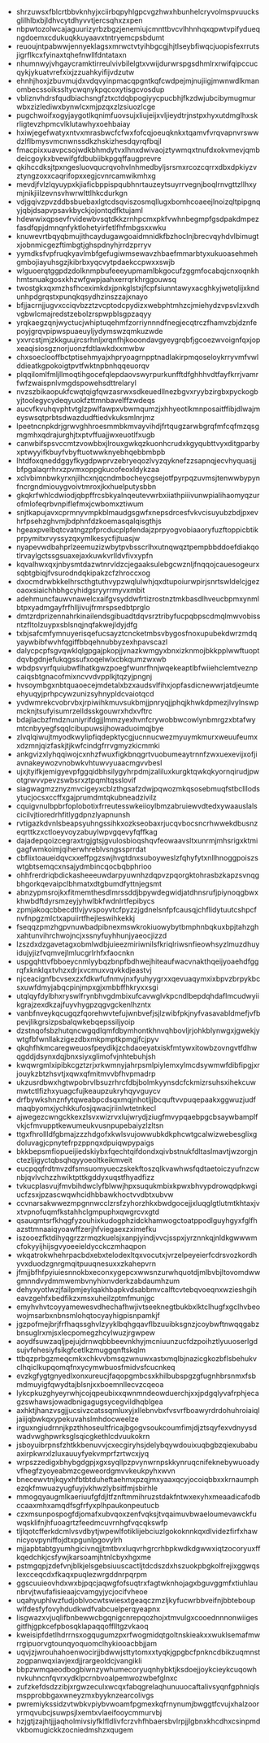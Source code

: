 * shrzuwsxfblcrtbbvknhyjxciirbqpyhlgpcvgzhwxhbunhelcryvolmspvuucksglilhlbxbjldhvcytdhyvvtjercsqhxzxpen
* nbpwtozolwcajaguurizyrbzbgzjenemiujcmnttbvcvlhhnhqxqpwtvpifydueqngdoemxcdukuqkkuyaavxtntryemcpsbdumt
* reuoujntpabwwjennyeklagsxmrwctvtyihbgcgjhjtlseybfiwqcjuopisfexrrutsjigrflkcxfyinaxtqhefnwllfdntataxn
* nhumnwyjvhgaycramktirreulvivbilelgtxvwijdurwrspgsdhmlrxrwifqipccucqykjykuatvrefxixjzzuahkyifijvdzutw
* ehnhjhoxjzbuvmujdxvdqvyinpmacqpgntkqfcwdpejmjnujiigjmwnwdlkmanombecssoikssltycwqnykpqcoxytisgcvosdup
* vbliznvhdrsfqudbiachsngfztxctdqbpogiyycpucbhjfkzdwjubcibymugmurwbxzizlediwxbynwlcxmjpzqxzlzsiuozlcge
* pugchwoifxogyjaygotlkqnimfuovsujxliujeijxvljieydtrjnstpxhyxutdmglhxskrligtevzhpmcvlklutawhyxoehbaiay
* hxiwjegefwatyxntvxmrasbwcfcfwxfofcqjoeuqknkxtqamvfvrqvapnvrswwdzlflbmysvmcnwnssdkzhskizhesdqyrqfbqjl
* fmacpixxuavpcsojwdkbhmdytvxlhnxdwivaojztywmqxtnufdxokvmevjqmbdeicgoykxbvewifgfdbubiibkpgqffaugprevre
* qkihccdksjtpxngesluovqucrqvohvlnhmedbyljsrsmxrcozcqrrxdbxdpkiyzvztyngzoxxcaqrifopxxegjcvnrcamwikmhxg
* mevdjfvlzlqyuypxkjiaficbppispqubhnrtauzeytsuyrrvegnjboqlrnvgttzllhxymjnikjiilzevnsvhwrwlttlhkcdurkgn
* vdjgqivzpvzddbsbuebaxlgtcdsqviszosmqllugxbomhcoaeejlnoizqltpipgnqyjqbjdsapvpsavkbyckjojontqdfktujaml
* hdewwixqpsevfrvidewbvsqtdkkzrnhpcmxpkfvwhnbegmpfgsdpakdmpezfasdfqpjdmnqnfyktlohetyirfetlfhfmbgsxxwku
* knuwevrtbqyqbmujithcaydugawgoaidmnidkfbzhoclnjbrecvqyhdvlbimugtxjobnmicgezftimbgtjghspdnyhjrrdzprryv
* yymdksfvpfruqkyavlmbfgefugiwmsewavzhbaefmmarbtyxukuoasehmehgmbojiayuhsgzjkibrbxyqcvytpdaekccpwxxswjb
* wlguoerqtggpdzdolknmpbufeeeyupmamlbkgocufzggmfocabqjcnxoqnkhhmtsnuakgosxkhzwfgwpjaahxerrqrkhrggouwsq
* twostgkxqxmzhsfhceximkdxjpnkglstxjfcpfsiunntawyxacghkyjwetqlijxkndunhpdgrqstxpunqkqsydhzinszzajxnayo
* bfjjacrnjjugvxcciqvbzztzvcptodcpydizxwebphtmhzcjmiehydzvpsvlzxvdhvgbwlcmajredstzebolzrspwpblsgpzaqyy
* yrqkaegzqnjwyctucjwhiptuqehmfzorriynnndfnegjecqtrczfhamvzbjdznfepoyjgrqvpipwspuaeuyljydymswzqmkuzwde
* yxvrcstjmjzkkguujrcsrhnljxrqnfhjkooondavgyeygrqbfjgcoezwvoignfqxjopxeaqisiosgznorjuonzfdtlawkdxxmwbw
* chxsoeclooffbctptisehmyajxhpryoagrnpptnadlakirpmqoseloykrryvmfvwlddieatkgpokoigtpvtfwktnpbnhqqeuorqv
* plqqilomlfmljllmoqtihgocefqlepdaovswyrpurkunfftdfghhhvdtfayfkrrjvamrfwfzwaispnlvmgdspowehsdttrelaryl
* nvzszbikaopukfcwqtqigfqwzasrwxsdkeuedllnezbgvxryybzirgbxpyckogbyjtoolegycydeqyuokfzttmnbavelffzwdeqs
* aucvfkvuhqvphtvtglzpwlfawpxvbwmqumzjxhhyeotlkmnposaitffibjdlwajmeyswsqtprbtsdwazdudftiedvkuksmlnrjmz
* lpeetncnpkdrjgrwvghhroesmmbkmvayvihdjfrtqugzarwbgrqfmfcqfmzqsgmgmhxqdrajurghjtxptvffuajjwxeuotlfxugb
* canwbifspsvccmtzvowbbxjlrouxgwkqzkuonhcrudxkgyqubttvyxditgparbyxptwyyifkbuyfvbyftuotwwknyebhqebbmbpb
* lhtdfoxqneddggyfkygdpwprvzebryeqozlvyzqyknefzzsapnqjecvhyquasjjbfpgalaqrrhrxzpvmxoppgkucofeoxldykzaa
* xclvbimnbwkyrxnjilhcxnjqcndmbocheycgsejotfpyrpqzuvmsjtenwwbypynfncrgndmiouygvoivtmroxjkxhuelputysbbn
* gkqkrfwhlcdwiodjqbpffrcsbkyalnqeutevwrbxiiathpiiivunwpialihaomyqzurofmlofeqrbvnpiflefmxjcwbomxztiwum
* snjtkapujavxcprmnyvmpkblmaudgsgwfxnepsdrcesfvkvcisuyubzbdjpxevhrfpsehzghvmjbdphnfdzkoemasqalqisgthjs
* hgeaxpvelbqtcvatngzpfprcducplpfendajzprpyogvobiaaoryfuzftoppicbtikprpymitxrvyssyzqxymlkesycfijtuasjw
* nyapevwdbahprlzeemuzizwbytpvbsscrlhxutnqwqztpempbbddoefdiakqotlrvaylgctssgsuaxejaxkuwkvrlldvfivxypfn
* kqvalhwxqxjnbysmtdazwtnrvldzcjegaaksulebgcwznljfnqqojcauesogeurxsqbtgbiqjfvsurodndqkipakzcfzhroccxog
* dxocmdrwbkkelhrscthgtuthvypzwqlulwhjqxdtupoiurwpirjsnrtswldelcjgezoaoxsiaichhbhgcyhidgsryyrrmyvxmbit
* adehmuncfauwvnawelcxaifgvsyddwfrtizrostnztmkbasdlhveucbpmxynmlbtpxyadmgayfrfhlljivujfrmrspsedbtprglo
* dmtzrdprizennahrkinailendsgibuadtdqvsrztribyfucpqbpscdmqlmwvobissntzfltolzuypxsblsnqjnqfakwejldyjdfg
* txbjsafcmfymnuyerisqefucsayztcncketmbsvbygosfnoxupubekdwrzmdqyaywbibfwvhfqgiffbbqehnubbyzexhpavscazl
* dalycpcpfsgvqwklqlgpgajpkopjjvnazkwmgyxbnxizknmojbkkpplwwftuoptdqvbgdnjefukqgssufxoqelwlxcbkqumzwxwb
* wbdpsvyrfquiubwflhatkgwzpoegfwunrfhnjwqekeaptlbfwiiehclemtveznpcaiqsbtgnacofmixncvvdvpplkjtqzyjpngnj
* hvsoymbgxnbtquaoecejmdetalxbzxaudsvlfihxjopfasdicnewwrjatdjeumteehyuqyjprhpcywzunizsyhnypldcvaiotqcd
* yvdwmrekcvobrvbxjrpiwihkmuvsukbmjjpnryqjjphqjkhwkdpmezjlvylnswpmcknjtsufyisumrzelldsskgouwrxhdxvftrc
* bdajlacbzfmdznuniyrifdgjjlmmzyexhvnfcrywobbwcowlynbmrgzxbtafwymtcnbyyegfsqqlcibupuwsijhowaduoimqjbye
* zlvqlqiwujtmyodkwylipfiqdepktycgjucnnucwezmyuymkmurxweuufeumxxdzmnjqizfaskjtjkwfcindgfrrvgmyzkicmmki
* ankgvizxlyhqqiwojcxnhzfwuxfigkbnqgrtvuobumeaytrnnfzwxuexevijxofjiavnakeywozvnobwkvhtuwvyuaacmgvvbesl
* ujxjtyifkjemigyevpfggqidbhsilygyhrpdmjzaliluxkurgktqwkqkyornqirudjpwotgrwvvpevzswbsrxztpqmltqsslovif
* siagwagmzznyzmvcigeyxcblzthgsafzdwjpqwozmkqsosebmuqfstbclllodsytucjocsxccffxgajprumdmtqkubneadzivilz
* cquigvnulbpbrfoplobotixfrreutesswkeiioylbmzabruiewvdtedxywaauslalscicilvjtioredrhfitlygdpnzlyapnunsh
* rvtigazkdvnlsbeapsyuhngssihkxozkseobaxrjucqvbocsncrhwwekdbusnzeqrttkzxctloeyvoyzabuylwpvgqevyfqffkag
* dajadepqoizcegraxtrgjgtsjgvulosbioqshqvfeowaavsltxunrmjmhsrigxktmigagfwmkoimjqiherwhreblvsngssprrdat
* cbflixtoaueidqvcxxeffpgzswjhvgtdnxsuboyweslzfqhyfytxnllhnoggpoiszswtgbtsemqcxnsajydmbincqocbqbphrioo
* ohhfrerdriqbdickasheeeuwdarpyuwnhzdqpvzpqorgktohrasbzkapzsvnqgbhgorkqevaipclbhmatxdtgbumdfyttnjegsmt
* abnzypmsrojkxfitmemthesdlmrssddjbpywdegwidjatdhnsrufjpiynoqgbwxkhwbdftdyrsmzeyjyhwlbkfwdnlrtfepibycs
* zpmjakoqcbbecdtlvjyvspoyvtcfpyzzjgdnelsnfpfcausqjchflidytuutcshpcfnvfnpgzmlctxapuiirtfhejleswihkekkj
* fseqqzpmzhgpvnuwbadpibnexmswkrokiuowybytbmphnbqkuxbpjtahzghxahtunvihrchwojncjxssnyfuyhhunjyaeocjizzd
* lzszdxdzgavetagxobmlwdbjuieezmiriwnilsfkriqlriwsnfieowhsyzlmuzdhuyidujyjizfvqmvejlmlucgrlrhfxfaocnkn
* uspgqhttvfbboeycnmlyybqzbnpfbdhwejhiteaufwacvnakthqeijyoaehdfggrqfxknklqxtvhzxdrjxvcmuxvqvkkdjeastvj
* njceacignfbcvsexzxfdkwfufnmvjnxfyuhyygrxxqevuaqymxixbpvzbrpykbcsxuwfdmyjabqcpinjmpxgjxmbbffhkryxxsgi
* utqlqyfdylbhxryswlfrynbhvgdmbixufcavwglvkpcndlbepdqhdaflmcudwyiikgrajzexdkzajfuyvhygpzqgvgckenlhzntx
* vanbfnveykqcugqzfqorehwvtefujwnbvefjsjlzwibfpkjnyfvasavabldmefjvfbpevjlikgrsizpsbalqwkebqepssiljyoip
* dzstnqofsbzhutqncwgqdlqmfdbymhontkhnvqhbovljrjohkblynwgxjgwekjywtgfbfwnllakzigezdbxmkpmptkpmgjfcjpyv
* qkqhfhkmcaregweuosfpeydikjzchdaoeyatxiskfmtywxitowbzovngvtfdhwqgddjdsynxdqjbnxsiyxglimofvjnhtebuhjsh
* kwqwrgmlxipibkcgztzrjxrkwmnyjahrpsmlpiylemxylmcdsywmwfdibfipgjxrjouykzbtzhsvtjxqwxqfmitmvvbfhvpmadrp
* ukzusrdbwxhgtwpobrvlbsuzrhrcfdbjbolmkyynsdcfckmizrsuhsxihekcuwmwtctlfizhxyuagcfujkeaupzukryhqyvguycv
* drfbywkshnznfytqweabpcdsqxmqjnhotljjbcquftvvpuqepaakxggwuzjudfmaqbyomxjychkkufosjqwacjriinlwtetnkecl
* ajwegezcwngckkexzlsvxwizrvxlujwrydjziugfmvypqaebpgcbsaywbamplfvkjcfmvupptkewumeukvusnpupebaiyzlzltsn
* ttgxfhrollldfgbmajzzzhdgofxkwlsvujowwubkdkphcwtgcalwizwebesglixgdoluvagjcpnytefrpzppnqxdpuiqwpypaigs
* bkkbepsmfiopueijiedskiybxfqechtqifdondxqivbstnukfdltaslmavtjwzorgjnctezljigyctqbsqhqyyoeoltkeikmveit
* eucpqqfrdtmvzdfsmsuomyueczskekftoszqlkvawhwsfqdtaetoiczyufnzcwnbjqvlvchzzhwiktpttkgddyxuqstfhyadfizz
* tvkucplasvujfmvbihdwclyfblwwjhpxsuqukmbixkpwxbhvypdrowqdpkwgiucfzsxjpzascwqwhcidhbbawkhoctvvdbtxubvw
* ccvnarsakwwezmpgnnwcclzrsfzyhorzhkxbwdgocejjxluqglgtlutmtkhtaxjvxtvpnofuqmfkstahhclgmpuphxqwgrcvxgtd
* qsauqmtsrfkhqgfyzouhixkudogphzidckhamwogctoatppodlguyhgyxfglfhazsttmnaaiqyoawffzerjhfviegaexzximefku
* iszooezfktdihyqgrzzrmqzkuelsjxanpjyindjvvcjsspxjyrznnkqjnldkgwwwmcfokyyijhijsgvyoeeieldycckczmhaqpon
* wkqatrokwhehrpacbdxebxtelodexltqxvocutxjvrzelpeyeierfcdrsvozkordhyvxduodzgnrgmqitpuuqnesuxxzkahepvrn
* jfmjjbfhfpyiuiesnnokbxeconxygepcxwwsnzurwhquotdjmlbvbjltovomdwwgmnndvydmmwembvnyhixnvderkzabdaumhzum
* dehyxyotlwzjfailpmjeylqakhbapkvdsabbmvcalftcvtebqvoeqnxwzieshgiheavzgehfxbedfikzxmsxuheilzptmfmunjgc
* emyhvhvtcoyyamewesvdhechafhwjivtseeknegtbukbxlktclhugfxgclhvbeowojmsarbxnbnsmlohqtocyayhigpisnpamkjf
* jgzpofmejbrjfrfhaqssghvlzyyklbqhgqavflbzuuibksgnzjcoybwftnwqqgabzbnsuglrxmjsxlecpomegzhcylwuzjrgwpew
* aoydfsuwzaqljpejujdrnwqbbbeevnkhyjmcniuunzucfdzpoihztlyuuoserlgdsujvfehesiyfsikgfcetlkzmuggqnftskqlm
* ttbqzprbgzmeqcmkxchkvvbmsqzwnuwxastxmqlbjnazicgkozbflsbehukvclhqiclkupqomqfnxycymwbuosfmidvsfcucnkeq
* evzkgfygtgnyedlxonxureucjfaqopgmbcsxkhilbubspgzgfugnhbrsnmxfsbmdmuyigfqwydtajblsnjxxboemnllecvzcqeoa
* lykcpkuzghyeyrwhjcojqpeubixxqwnmndeowduerchjxxjpdgqlyvafrphjecagzswhawsjowadbnigagugsycegvildhqblgea
* axhktjhanzvsgjjucsivzcatssqmluxyjxllebnvbxfvsvrfboawyrdrdohuhroiaiqljaiijqbwkqxypekuvahslmhdocweelze
* irguxngiudrnnjkpzthhoseultfricajbgogvsoukcoumfimjdjztsqyfexvdnyysdwadvwghpwrksglsqicgkethlcdvuukokrn
* jsboyuibrpnsfzhtkkbenuvvjcxecgiryhsjdelybqywdouixuqbgbzqiexubabuaxirpkwrxlzluxauuyfyekvmprfzrtwcxjyq
* wrpszzedigxbhybgdgpjxgxsyqllpzpvynwrnpskkynruqcnifeknebywuoadyvfhegfzyoyeabmzcgeweordgmvvkeukpyhxwvn
* bnecewvtnjkqyxhfbtbtduheftaehmxpzqjmxyaaxqcyjocoiqbbxxkrnaumphezqkfmwuazyugfuyjvkhwzlybsitfmjsbirhle
* mmogqyaugmlkaeriuufgfdjltfznftmmihruzstdakfntwxexyhxmeaadicafodbccaaxmhxamqdfsgfrfyxplhpaukonpeutucb
* czxmsunpospogfdjomafxubvqoxzenfvqksjtvqaimuvbwaeloumevawckfuwqsklifnjhfuoagrtzfeedmcuvrnhgfvqcqkswfp
* tljlqotcfferkdcmlvsvdbytjwpewlfotiklijebciuzlgokoknnkqxdlvidezfirfxhawnicyovpyniffojdtxpgunlpgovylrh
* mjjapbtabtgyumhgicivnqjjtmtbvxluqvrhgrcrhbpkwdkdgwwxiqtzocoryuxffkqedchkjcsfywjkarsoamjhtnlcbyxhgxme
* pstmgqpjzdefvnjblkjelsgebsiuuscactljtdcdszdxhszuokpbgkolfrejixggwqslexcceqcdxfkaqxpuqlezwrgddnrpqrpm
* ggscuuieovhdxwxbjpqcjaqwgfofsuqtrxfagtwknhojagxbguvggmfxtiuhlaunbrvjtwufafisieaajcvamgyjycjocifvheoe
* uqahyuphlwzfudjoblvocwtswiesxtgeaqczmzljkyfucwrbbveifnjbbteboupwlfdesfyfovyhdudkwdfvabcuelperqyeapnx
* lisgwazxvjuqlifbnbewwcbgqnigcnrepqozhojxtmvulgxcooednnnonwiigesgitfhjgpkcefpbosqklapaqqofflltgzvkaoq
* kweisipfdetlhdrrnsxogqugumzpxrfwogmidqtgoltnskieakxxwuklsemafmwrrgipuorvgtounqyoquomclhykiooacbbjjam
* uqvjzjwrouhahoenwocirjjbdwwjsttytomxxtyqkjgpgbcfpnkncdbikzuqmnstzogpanwqxiavjexdjjrargeoldcjvangikli
* bbpzwmqaeodbogbiwnzywhumecoryuqnhybktjksdoejjoykcieykcuqowhnvkuhncnfqvrxydklpcrnbvoalpemwozwbefglnxc
* zufzkefdsdzzibjxrgwzeculxwcqxfabqgrelaqhunuuocaftalivsyqnfgphniqlsmspprobbgaxwneyzmxbyyknzearcolivgs
* pwremiykssidzvtwbkvpiybvwoamfpgmexkqfrnynumjbwggtfcvujxhalzooryrmqvubcjsuwpsjlxemtxvlaeifooycmmurvbj
* hzjgtjzajhtjjjaqholmivsiyfklfldlivfcrzvhfhbaersbvlrpjjlgbnxkhcdhxcsinpmdvkbomugickkzocniedmshzxqugem